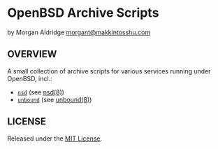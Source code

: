 # OpenBSD Archive Scripts
by Morgan Aldridge <morgant@makkintosshu.com>

## OVERVIEW

A small collection of archive scripts for various services running under OpenBSD, incl.:

* [`nsd`](sbin/nsd) (see [nsd(8)](https://man.openbsd.org/nsd.8))
* [`unbound`](sbin/unbound) (see [unbound(8)](https://man.openbsd.org/unbound.8))

## LICENSE

Released under the [MIT License](LICENSE).
